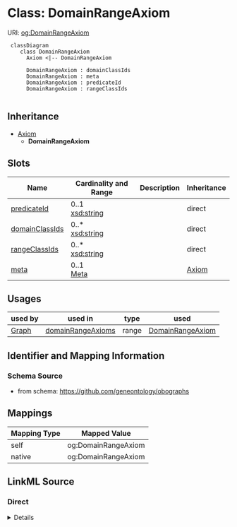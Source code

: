 # Class: DomainRangeAxiom



URI: [og:DomainRangeAxiom](https://github.com/geneontology/obographs/DomainRangeAxiom)


```{mermaid}
 classDiagram
    class DomainRangeAxiom
      Axiom <|-- DomainRangeAxiom
      
      DomainRangeAxiom : domainClassIds
      DomainRangeAxiom : meta
      DomainRangeAxiom : predicateId
      DomainRangeAxiom : rangeClassIds
      
```




## Inheritance
* [Axiom](Axiom.md)
    * **DomainRangeAxiom**



## Slots

| Name | Cardinality and Range | Description | Inheritance |
| ---  | --- | --- | --- |
| [predicateId](predicateId.md) | 0..1 <br/> [xsd:string](http://www.w3.org/2001/XMLSchema#string) |  | direct |
| [domainClassIds](domainClassIds.md) | 0..* <br/> [xsd:string](http://www.w3.org/2001/XMLSchema#string) |  | direct |
| [rangeClassIds](rangeClassIds.md) | 0..* <br/> [xsd:string](http://www.w3.org/2001/XMLSchema#string) |  | direct |
| [meta](meta.md) | 0..1 <br/> [Meta](Meta.md) |  | [Axiom](Axiom.md) |





## Usages

| used by | used in | type | used |
| ---  | --- | --- | --- |
| [Graph](Graph.md) | [domainRangeAxioms](domainRangeAxioms.md) | range | [DomainRangeAxiom](DomainRangeAxiom.md) |






## Identifier and Mapping Information







### Schema Source


* from schema: https://github.com/geneontology/obographs





## Mappings

| Mapping Type | Mapped Value |
| ---  | ---  |
| self | og:DomainRangeAxiom |
| native | og:DomainRangeAxiom |


## LinkML Source

<!-- TODO: investigate https://stackoverflow.com/questions/37606292/how-to-create-tabbed-code-blocks-in-mkdocs-or-sphinx -->

### Direct

<details>
```yaml
name: DomainRangeAxiom
from_schema: https://github.com/geneontology/obographs
rank: 1000
is_a: Axiom
slots:
- predicateId
- domainClassIds
- rangeClassIds

```
</details>

### Induced

<details>
```yaml
name: DomainRangeAxiom
from_schema: https://github.com/geneontology/obographs
rank: 1000
is_a: Axiom
attributes:
  predicateId:
    name: predicateId
    from_schema: https://github.com/geneontology/obographs
    rank: 1000
    alias: predicateId
    owner: DomainRangeAxiom
    domain_of:
    - DomainRangeAxiom
    - PropertyChainAxiom
    range: string
  domainClassIds:
    name: domainClassIds
    from_schema: https://github.com/geneontology/obographs
    rank: 1000
    multivalued: true
    alias: domainClassIds
    owner: DomainRangeAxiom
    domain_of:
    - DomainRangeAxiom
    range: string
  rangeClassIds:
    name: rangeClassIds
    from_schema: https://github.com/geneontology/obographs
    rank: 1000
    multivalued: true
    alias: rangeClassIds
    owner: DomainRangeAxiom
    domain_of:
    - DomainRangeAxiom
    range: string
  meta:
    name: meta
    from_schema: https://github.com/geneontology/obographs
    rank: 1000
    alias: meta
    owner: DomainRangeAxiom
    domain_of:
    - GraphDocument
    - Graph
    - Node
    - PropertyValue
    - Axiom
    range: Meta

```
</details>